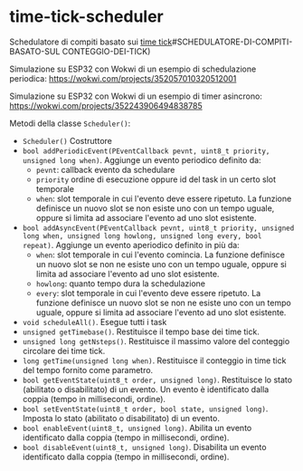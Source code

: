 # time-tick-scheduler

Schedulatore di compiti basato sui [time tick](https://github.com/sebastianomelita/ArduinoBareMetal/blob/master/tasksched.md)#SCHEDULATORE-DI-COMPITI-BASATO-SUL CONTEGGIO-DEI-TICK)

Simulazione su ESP32 con Wokwi di un esempio di schedulazione periodica: https://wokwi.com/projects/352057010320512001

Simulazione su ESP32 con Wokwi di un esempio di timer asincrono: https://wokwi.com/projects/352243906494838785

Metodi della classe ```Scheduler()```:		
    		
- ```Scheduler()``` Costruttore
- ```bool addPeriodicEvent(PEventCallback pevnt, uint8_t priority, unsigned long when)```. Aggiunge un evento periodico definito da:
	- ```pevnt```: callback evento da schedulare
	- ```priority``` ordine di esecuzione oppure id del task in un certo slot temporale
	- ```when```: slot temporale in cui l'evento deve essere ripetuto. La funzione definisce un nuovo slot se non esiste uno con un tempo uguale, oppure si limita ad associare l'evento ad uno slot esistente.
- ```bool addAsyncEvent(PEventCallback pevnt, uint8_t priority, unsigned long when, unsigned long howlong, unsigned long every, bool repeat)```. Aggiunge un evento aperiodico definito in più da:
	- ```when```: slot temporale in cui l'evento comincia. La funzione definisce un nuovo slot se non ne esiste uno con un tempo uguale, oppure si limita ad associare l'evento ad uno slot esistente.
	- ```howlong```: quanto tempo dura la schedulazione
	- ```every```: slot temporale in cui l'evento deve essere ripetuto. La funzione definisce un nuovo slot se non ne esiste uno con un tempo uguale, oppure si limita ad associare l'evento ad uno slot esistente.
- ```void scheduleAll()```. Esegue tutti i task
- ```unsigned getTimebase()```. Restituisce il tempo base dei time tick.
- ```unsigned long getNsteps()```. Restituisce il massimo valore del conteggio circolare dei time tick.
- ```long getTime(unsigned long when)```. Restituisce il conteggio in time tick del tempo fornito come parametro.
- ```bool getEventState(uint8_t order, unsigned long)```. Restituisce lo stato (abilitato o disabilitato) di un evento. Un evento è identificato dalla coppia (tempo in millisecondi, ordine).
- ```bool setEventState(uint8_t order, bool state, unsigned long)```. Imposta lo stato (abilitato o disabilitato) di un evento.
- ```bool enableEvent(uint8_t, unsigned long)```. Abilita un evento identificato dalla coppia (tempo in millisecondi, ordine).
- ```bool disableEvent(uint8_t, unsigned long)```. Disabilita un evento identificato dalla coppia (tempo in millisecondi, ordine).
